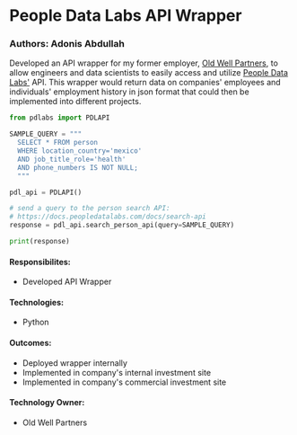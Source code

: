 # People Data Labs API Wrapper

### Authors: Adonis Abdullah
Developed an API wrapper for my former employer, <a href="https://www.oldwellpartners.com/">Old Well Partners</a>, to allow engineers and data scientists to easily access and utilize <a href="https://www.peopledatalabs.com/">People Data Labs'</a> API. This wrapper would return data on companies' employees and individuals' employment history in json format that could then be implemented into different projects. 

```python
from pdlabs import PDLAPI

SAMPLE_QUERY = """
  SELECT * FROM person
  WHERE location_country='mexico'
  AND job_title_role='health'
  AND phone_numbers IS NOT NULL;
  """

pdl_api = PDLAPI()

# send a query to the person search API:
# https://docs.peopledatalabs.com/docs/search-api
response = pdl_api.search_person_api(query=SAMPLE_QUERY)

print(response)
```


#### Responsibilites:
* Developed API Wrapper

#### Technologies:
* Python

#### Outcomes:
* Deployed wrapper internally
* Implemented in company's internal investment site
* Implemented in company's commercial investment site

#### Technology Owner:
* Old Well Partners
